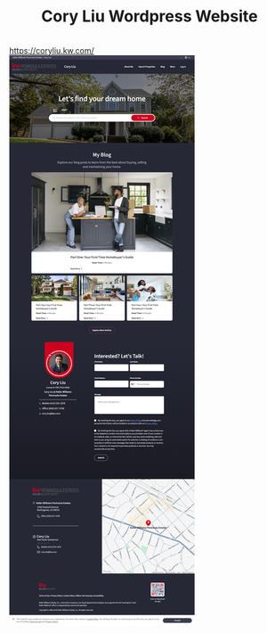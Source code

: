 <center><h1>Cory Liu Wordpress Website</h1></center>
<br />
<a href="https://coryliu.kw.com/" target="_blank"> https://coryliu.kw.com/ </a> <br />
<img src="./coryliu.png" target="_blank" />